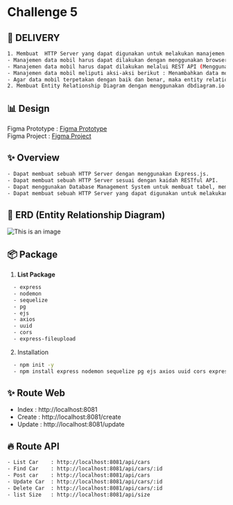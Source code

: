 # Challenge 5
## 🚚 DELIVERY

```sh
1. Membuat  HTTP Server yang dapat digunakan untuk melakukan manajemen data mobil
- Manajemen data mobil harus dapat dilakukan dengan menggunakan browser, sesuai dengan desain yang tertera
- Manajemen data mobil harus dapat dilakukan melalui REST API (Menggunakan Postman)
- Manajemen data mobil meliputi aksi-aksi berikut : Menambahkan data mobil, Memodifikasi data mobil yang sudah ada, Menghapus data mobil yang sudah ada, Melihat daftar - mobil yang tersedia di dalam database
- Agar data mobil terpetakan dengan baik dan benar, maka entity relationship diagram harus tertera di dalam source code dari HTTP Server tersebut.
2. Membuat Entity Relationship Diagram dengan menggunakan dbdiagram.io
```
## 📊 Design

Figma Prototype : [Figma Prototype](https://www.figma.com/proto/H6xTtBW9Kzlf09nYnitvbH/BCR---Car-Management-Dashboard?node-id=18344%3A7128&scaling=scale-down-width&page-id=18343%3A5831&starting-point-node-id=18344%3A7128&hide-ui=1)<br>
Figma Project   : [Figma Project](https://www.figma.com/file/H6xTtBW9Kzlf09nYnitvbH/BCR---Car-Management-Dashboard?node-id=18344%3A7128)

## ✨ Overview
```sh
- Dapat membuat sebuah HTTP Server dengan menggunakan Express.js.
- Dapat membuat sebuah HTTP Server sesuai dengan kaidah RESTful API.
- Dapat menggunakan Database Management System untuk membuat tabel, memodifikasi tabel, dan melakukan operasi CRUD.
- Dapat membuat sebuah HTTP Server yang dapat digunakan untuk melakukan operasi CRUD ke dalam Database melalui HTTP Request.
```

## 🔎 ERD (Entity Relationship Diagram)

![This is an image](https://res.cloudinary.com/dhuvbrmgg/image/upload/v1650769770/Binar%20Library/erd-rental-cars_niq7e5.png)

## 📦 Package

1. **List Package**

```sh
  - express
  - nodemon
  - sequelize
  - pg
  - ejs
  - axios
  - uuid
  - cors
  - express-fileupload
```

2. Installation

```sh
  - npm init -y
  - npm install express nodemon sequelize pg ejs axios uuid cors express-fileupload
```

## ✨ Route Web

- Index : http://localhost:8081
- Create : http://localhost:8081/create
- Update : http://localhost:8081/update
 
## 🔥 Route API

```sh
- List Car    : http://localhost:8081/api/cars
- Find Car    : http://localhost:8081/api/cars/:id
- Post car    : http://localhost:8081/api/cars
- Update Car  : http://localhost:8081/api/cars/:id
- Delete Car  : http://localhost:8081/api/cars/:id
- list Size   : http://localhost:8081/api/size
```
